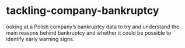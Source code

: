 # tackling-company-bankruptcy
ooking at a Polish company’s bankruptcy data to try and understand the main reasons behind bankruptcy and whether it could be possible to identify early warning signs.

